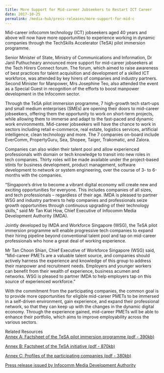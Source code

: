 ```yaml
---
title: More Support for Mid-career Jobseekers to Restart ICT Career
date: 2017-10-25
permalink: /media-hub/press-releases/more-support-for-mid-c
---
```


Mid-career infocomm technology (ICT) jobseekers aged 40 years and above will now have more opportunities to experience working in dynamic companies through the TechSkills Accelerator (TeSA) pilot immersion programme.  
  
Senior Minister of State, Ministry of Communications and Information, Dr Janil Puthucheary announced more support for mid-career jobseekers at the Tech Hirers Connect forum. The forum, which aimed to raise awareness of best practices for talent acquisition and development of a skilled ICT workforce, was attended by key hirers of companies and industry partners. Second Minister for Manpower, Mrs Josephine Teo, also attended the event as a Special Guest in recognition of the efforts to boost manpower development in the Infocomm sector.  
  
Through the TeSA pilot immersion programme, 7 high-growth tech start-ups and small medium enterprises (SMEs) are opening their doors to mid-career jobseekers, offering them the opportunity to work on short-term projects, while allowing them to immerse and adapt to the fast-paced and dynamic work environments. Mid-career jobseekers will have the chance to work in sectors including retail e-commerce, real estate, logistics services, artificial intelligence, clean technology and more. The 7 companies on-board include EverComm, PropertyGuru, Sea, Shopee, Taiger, Trakomatic, and Zalora.  
  
Companies can also widen their talent pool and allow experienced professionals with domain or tech knowledge to transit into new roles in tech companies. Thirty roles will be made available under the project-based stints for business development, product management, software development to network or system engineering, over the course of 3- to 6-months with the companies.  
  
“Singapore’s drive to become a vibrant digital economy will create new and exciting opportunities for everyone. This includes companies of all sizes, and tech professionals – regardless of their age. IMDA is pleased to partner WSG and industry partners to help companies and professionals seize growth opportunities through continuous upgrading of their technology skills,” said Mr Tan Kiat How, Chief Executive of Infocomm Media Development Authority (IMDA).  
  
Jointly developed by IMDA and Workforce Singapore (WSG), the TeSA pilot immersion programme will enable progressive tech companies to expand their hiring pipeline beyond conventional talent pool and tap on mid-career professionals who hone a great deal of working experience.  
  
Mr Tan Choon Shian, Chief Executive of Workforce Singapore (WSG) said, “Mid-career PMETs are a valuable talent source, and companies should actively harness the experience and knowledge of this group to address their manpower and recruitment needs. Employers and younger workers can benefit from their wealth of experience, business acumen and networks. WSG is pleased to partner IMDA to help employers tap on this source of experienced workforce.”  
  
With the commitment from the participating companies, the common goal is to provide more opportunities for eligible mid-career PMETs to be immersed in a self-driven environment, gain experience, and expand their professional network, so that they can keep up with the changes in the dynamic digital economy. Through the experience gained, mid-career PMETs will be able to enhance their portfolio, which aims to improve employability across the various sectors.  
  
Related Resources  
[Annex A: Factsheet of the TeSA pilot immersion programme (pdf - 390kb)](/files/press-releases/2017/annex-a-more-support-for-mid-career-jobseekers-to-restart-ict-career.pdf)  

[Annex B: Factsheet of the TeSA initiative (pdf - 870kb)](/files/press-releases/2017/annex-b-more-support-for-mid-career-jobseekers-to-restart-ict-career.pdf)

[Annex C: Profiles of the participating companies (pdf - 380kb)](/files/press-releases/2017/annex-c-more-support-for-mid-career-jobseekers-to-restart-ict-career.pdf)

[Press release issued by Infocomm Media Development Authority](https://www.imda.gov.sg/news-and-events/Media-Room/Media-Releases/2018/more-support-for-mid-career-jobseekers-to-restart-ict-career)